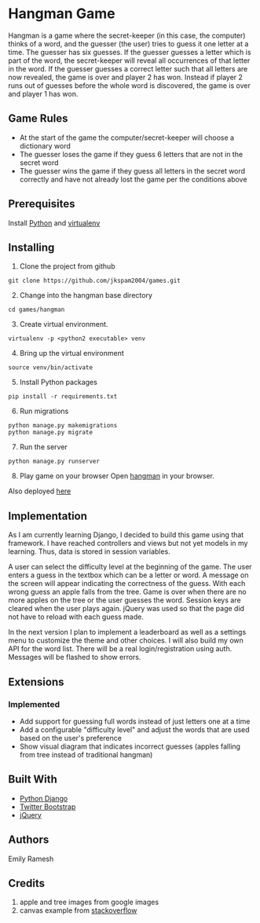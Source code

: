 # Hangman Game

Hangman is a game where the secret-keeper (in this case, the computer) thinks of a word, and the guesser (the user) tries to guess it one letter at a time. The guesser has six guesses. If the guesser guesses a letter which is part of the word, the secret-keeper will reveal all occurrences of that letter in the word. If the guesser guesses a correct letter such that all letters are now revealed, the game is over and player 2 has won. Instead if player 2 runs out of guesses before the whole word is discovered, the game is over and player 1 has won.

## Game Rules

* At the start of the game the computer/secret-keeper will choose a dictionary word
* The guesser loses the game if they guess 6 letters that are not in the secret word
* The guesser wins the game if they guess all letters in the secret word correctly and have not already lost the game per the conditions above

## Prerequisites
Install [Python](https://www.python.org) and [virtualenv](https://virtualenv.pypa.io/en/stable/)

## Installing

1. Clone the project from github
```
git clone https://github.com/jkspam2004/games.git
```

2. Change into the hangman base directory
```
cd games/hangman
```

3. Create virtual environment.  
```
virtualenv -p <python2 executable> venv
```

4. Bring up the virtual environment
```
source venv/bin/activate
```

5. Install Python packages
```
pip install -r requirements.txt
```

6. Run migrations
```
python manage.py makemigrations
python manage.py migrate
```

7. Run the server
```
python manage.py runserver
```

8. Play game on your browser
Open [hangman](http://localhost:7000) in your browser.

Also deployed [here](http://hangman.emilyatwork.com)

## Implementation

As I am currently learning Django, I decided to build this game using that framework.  I have reached controllers and views but not yet models in my learning.  Thus, data is stored in session variables.

A user can select the difficulty level at the beginning of the game.  The user enters a guess in the textbox which can be a letter or word.  A message on the screen will appear indicating the correctness of the guess.  With each wrong guess an apple falls from the tree.  Game is over when there are no more apples on the tree or the user guesses the word.  Session keys are cleared when the user plays again.  jQuery was used so that the page did not have to reload with each guess made.

In the next version I plan to implement a leaderboard as well as a settings menu to customize the theme and other choices.  I will also build my own API for the word list.  There will be a real login/registration using auth.  Messages will be flashed to show errors.

## Extensions

### Implemented
* Add support for guessing full words instead of just letters one at a time
* Add a configurable "difficulty level" and adjust the words that are used based on the user's preference
* Show visual diagram that indicates incorrect guesses (apples falling from tree instead of traditional hangman)

## Built With

* [Python Django](https://www.djangoproject.com/) 
* [Twitter Bootstrap](http://getbootstrap.com/)
* [jQuery](https://jquery.com/)

## Authors
Emily Ramesh

## Credits
1. apple and tree images from google images
2. canvas example from [stackoverflow](http://stackoverflow.com/questions/13129479/random-images-falling-like-rain-in-canvas-javascript)

